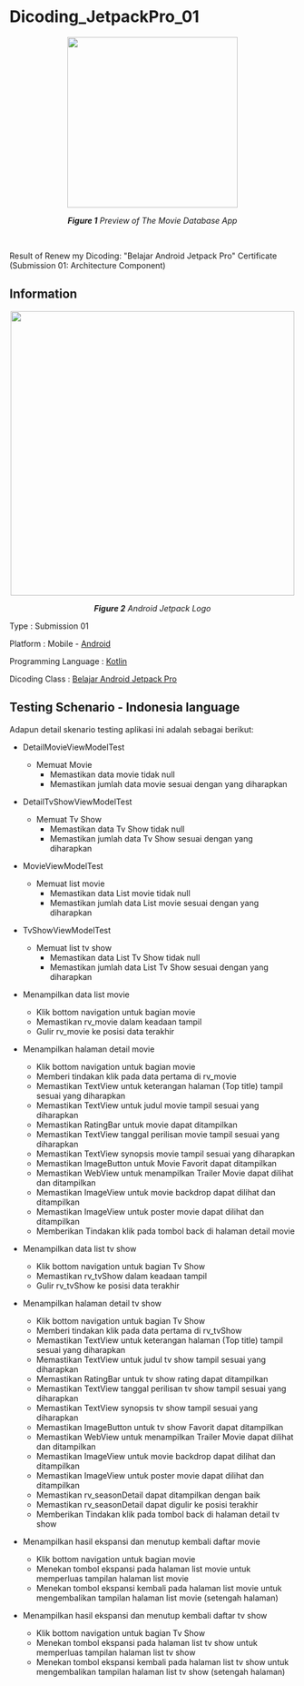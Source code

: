 # Dicoding_JetpackPro_01

<p align="center">
  <img src="https://user-images.githubusercontent.com/32255348/117400550-1a9fc700-af2d-11eb-9e41-52c2eb8bdbed.gif" width="300" />
</p>

<p align="center"><i><b>Figure 1</b> Preview of The Movie Database App</i></p>

<br/>

Result of Renew my Dicoding: "Belajar Android Jetpack Pro" Certificate (Submission 01: Architecture Component)

## Information
<p align="center">
  <img src="https://www.xda-developers.com/files/2021/03/Android-Jetpack.jpg" width="500"/>
</p>
<p align="center"><i><b>Figure 2</b> Android Jetpack Logo</i></p>

Type                  : Submission 01

Platform              : Mobile - [Android](https://www.android.com/intl/id_id/)

Programming Language  : [Kotlin](https://developer.android.com/kotlin?hl=id)

Dicoding Class        : [Belajar Android Jetpack Pro](https://www.dicoding.com/academies/129)

## Testing Schenario - Indonesia language
Adapun detail skenario testing aplikasi ini adalah sebagai berikut:

- DetailMovieViewModelTest
  - Memuat Movie
    - Memastikan data movie tidak null
    - Memastikan jumlah data movie sesuai dengan yang diharapkan
  
- DetailTvShowViewModelTest
  - Memuat Tv Show
    - Memastikan data Tv Show tidak null
    - Memastikan jumlah data Tv Show sesuai dengan yang diharapkan
    
- MovieViewModelTest
  - Memuat list movie
    - Memastikan data List movie tidak null
    - Memastikan jumlah data List movie sesuai dengan yang diharapkan

- TvShowViewModelTest
  - Memuat list tv show
    - Memastikan data List Tv Show tidak null
    - Memastikan jumlah data List Tv Show sesuai dengan yang diharapkan

- Menampilkan data list movie
  - Klik bottom navigation untuk bagian movie
  - Memastikan rv_movie dalam keadaan tampil
  - Gulir rv_movie ke posisi data terakhir
  
- Menampilkan halaman detail movie
  - Klik bottom navigation untuk bagian movie
  - Memberi tindakan klik pada data pertama di rv_movie
  - Memastikan TextView untuk keterangan halaman (Top title) tampil sesuai yang diharapkan
  - Memastikan TextView untuk judul movie tampil sesuai yang diharapkan
  - Memastikan RatingBar untuk movie dapat ditampilkan
  - Memastikan TextView tanggal perilisan movie tampil sesuai yang diharapkan
  - Memastikan TextView synopsis movie tampil sesuai yang diharapkan
  - Memastikan ImageButton untuk Movie Favorit dapat ditampilkan
  - Memastikan WebView untuk menampilkan Trailer Movie dapat dilihat dan ditampilkan
  - Memastikan ImageView untuk movie backdrop dapat dilihat dan ditampilkan
  - Memastikan ImageView untuk poster movie dapat dilihat dan ditampilkan
  - Memberikan Tindakan klik pada tombol back di halaman detail movie

- Menampilkan data list tv show
  - Klik bottom navigation untuk bagian Tv Show
  - Memastikan rv_tvShow dalam keadaan tampil
  - Gulir rv_tvShow ke posisi data terakhir

- Menampilkan halaman detail tv show
  - Klik bottom navigation untuk bagian Tv Show
  - Memberi tindakan klik pada data pertama di rv_tvShow
  - Memastikan TextView untuk keterangan halaman (Top title) tampil sesuai yang diharapkan
  - Memastikan TextView untuk judul tv show tampil sesuai yang diharapkan
  - Memastikan RatingBar untuk tv show rating dapat ditampilkan
  - Memastikan TextView tanggal perilisan tv show tampil sesuai yang diharapkan
  - Memastikan TextView synopsis tv show tampil sesuai yang diharapkan
  - Memastikan ImageButton untuk tv show Favorit dapat ditampilkan
  - Memastikan WebView untuk menampilkan Trailer Movie dapat dilihat dan ditampilkan
  - Memastikan ImageView untuk movie backdrop dapat dilihat dan ditampilkan
  - Memastikan ImageView untuk poster movie dapat dilihat dan ditampilkan
  - Memastikan rv_seasonDetail dapat ditampilkan dengan baik
  - Memastikan rv_seasonDetail dapat digulir ke posisi terakhir
  - Memberikan Tindakan klik pada tombol back di halaman detail tv show

- Menampilkan hasil ekspansi dan menutup kembali daftar movie
  - Klik bottom navigation untuk bagian movie
  - Menekan tombol ekspansi pada halaman list movie untuk memperluas tampilan halaman list movie
  - Menekan tombol ekspansi kembali pada halaman list movie untuk mengembalikan tampilan halaman list movie (setengah halaman)

- Menampilkan hasil ekspansi dan menutup kembali daftar tv show
  - Klik bottom navigation untuk bagian Tv Show
  - Menekan tombol ekspansi pada halaman list tv show untuk memperluas tampilan halaman list tv show
  - Menekan tombol ekspansi kembali pada halaman list tv show untuk mengembalikan tampilan halaman list tv show (setengah halaman)
